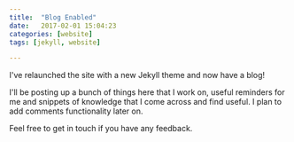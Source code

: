 ```yaml
---
title:  "Blog Enabled"
date:   2017-02-01 15:04:23
categories: [website]
tags: [jekyll, website]

---
```


I've relaunched the site with a new Jekyll theme and now have a blog!

I'll be posting up a bunch of things here that I work on, useful reminders for me and snippets of knowledge that I come across and find useful.  I plan to add comments functionality later on.

Feel free to get in touch if you have any feedback.
